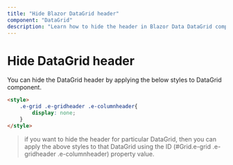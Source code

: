 ```yaml
---
title: "Hide Blazor DataGrid header"
component: "DataGrid"
description: "Learn how to hide the header in Blazor Data DataGrid component"
---
```


# Hide DataGrid header

You can hide the DataGrid header by applying the below styles to DataGrid component.

```html
<style>
    .e-grid .e-gridheader .e-columnheader{
        display: none;
    }
</style>
```

> if you want to hide the header for particular DataGrid, then you can apply the above styles to that DataGrid using the ID (#Grid.e-grid .e-gridheader .e-columnheader) property value.